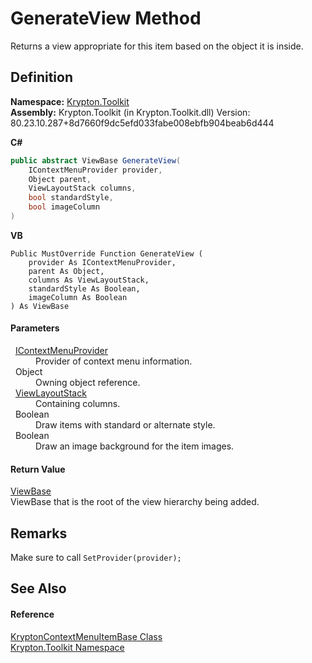 # GenerateView Method


Returns a view appropriate for this item based on the object it is inside.



## Definition
**Namespace:** <a href="79d2eac2-21f4-54ff-7552-b20c33c30600.md">Krypton.Toolkit</a>  
**Assembly:** Krypton.Toolkit (in Krypton.Toolkit.dll) Version: 80.23.10.287+8d7660f9dc5efd033fabe008ebfb904beab6d444

**C#**
``` C#
public abstract ViewBase GenerateView(
	IContextMenuProvider provider,
	Object parent,
	ViewLayoutStack columns,
	bool standardStyle,
	bool imageColumn
)
```
**VB**
``` VB
Public MustOverride Function GenerateView ( 
	provider As IContextMenuProvider,
	parent As Object,
	columns As ViewLayoutStack,
	standardStyle As Boolean,
	imageColumn As Boolean
) As ViewBase
```



#### Parameters
<dl><dt>  <a href="169231ea-b03a-bb4a-0d84-38bca06f5a4d.md">IContextMenuProvider</a></dt><dd>Provider of context menu information.</dd><dt>  Object</dt><dd>Owning object reference.</dd><dt>  <a href="42a56038-bbde-3c08-40dd-97071c5fada7.md">ViewLayoutStack</a></dt><dd>Containing columns.</dd><dt>  Boolean</dt><dd>Draw items with standard or alternate style.</dd><dt>  Boolean</dt><dd>Draw an image background for the item images.</dd></dl>

#### Return Value
<a href="309ac2d8-bfc5-c1a7-ab6a-4f4cf86a1ba6.md">ViewBase</a>  
ViewBase that is the root of the view hierarchy being added.

## Remarks
Make sure to call `SetProvider(provider);`

## See Also


#### Reference
<a href="7d97c419-819b-74c1-360f-af4d4ae026d9.md">KryptonContextMenuItemBase Class</a>  
<a href="79d2eac2-21f4-54ff-7552-b20c33c30600.md">Krypton.Toolkit Namespace</a>  
